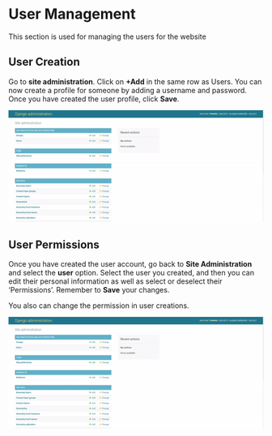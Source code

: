 [//]: # "GeoSight is UNICEF's geospatial web-based business intelligence platform."
[//]: # 
[//]: # "Contact : geosight-no-reply@unicef.org"
[//]: # 
[//]: # ".. note:: This program is free software; you can redistribute it and/or modify"
[//]: # "    it under the terms of the GNU Affero General Public License as published by"
[//]: # "    the Free Software Foundation; either version 3 of the License, or"
[//]: # "    (at your option) any later version."
[//]: # 
[//]: # "__author__ = 'irwan@kartoza.com'"
[//]: # "__date__ = '13/06/2023'"
[//]: # "__copyright__ = ('Copyright 2023, Unicef')"
[//]: # "__copyright__ = ('Copyright 2023, Unicef')"

# User Management

This section is used for managing the users for the website

## User Creation
Go to **site administration**. Click on **+Add** in the same row as Users. You can now create a profile for someone by adding a username and password. Once you have created the user profile, click **Save**.

![New User](img/new-user.gif "New User")

## User Permissions

Once you have created the user account, go back to **Site Administration** and select the **user** option. Select the user you created, and then you can edit their personal information as well as select or deselect their ‘Permissions’. Remember to **Save** your changes.

You also can change the permission in user creations.

![Permissions](img/permissions.gif "Permissions")
